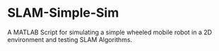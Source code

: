 # SLAM-Simple-Sim
A MATLAB Script for simulating a simple wheeled mobile robot in a 2D environment and testing SLAM Algorithms.
